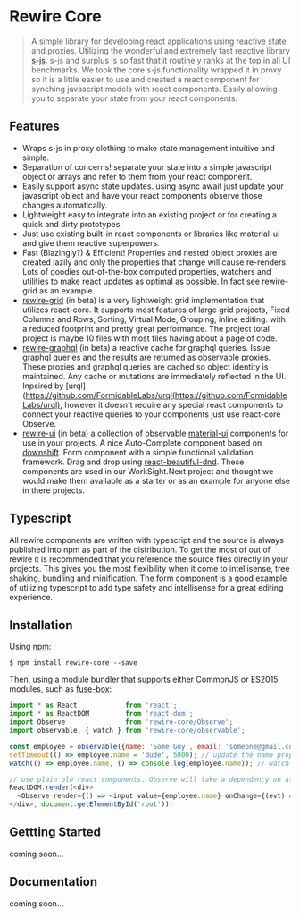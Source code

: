 # Rewire Core
> A simple library for developing react applications using reactive state and proxies. Utilizing the wonderful and extremely fast reactive library [s-js](https://github.com/adamhaile/S). s-js and surplus is so fast that it routinely ranks at the top in all UI benchmarks. We took the core s-js functionality wrapped it in proxy so it is a little easier to use and created a react component for synching javascript models with react components. Easily allowing you to separate your state from your react components.

Features
--------
* Wraps s-js in proxy clothing to make state management intuitive and simple.
* Separation of concerns! separate your state into a simple javascript object or arrays and refer to them from your react component.
* Easily support async state updates. using async await just update your javascript object and have your react components observe those changes automatically.
* Lightweight easy to integrate into an existing project or for creating a quick and dirty prototypes.
* Just use existing built-in react components or libraries like material-ui and give them reactive superpowers.
* Fast (Blazingly?) & Efficient! Properties and nested object proxies are created lazily and only the properties that change will cause re-renders. Lots of goodies out-of-the-box computed properties, watchers and utilities to make react updates as optimal as possible. In fact see rewire-grid as an example. 
* [rewire-grid](https://github.com/WorkSight/rewire/tree/master/packages/rewire-grid) (in beta) is a very lightweight grid implementation that utilizes react-core. It supports most features of large grid projects, Fixed Columns and Rows, Sorting, Virtual Mode, Grouping, inline editing. with a reduced footprint and pretty great performance. The project total project is maybe 10 files with most files having about a page of code.
* [rewire-graphql](https://github.com/WorkSight/rewire/tree/master/packages/rewire-graphql) (in beta) a reactive cache for graphql queries. Issue graphql queries and the results are returned as observable proxies. These proxies and graphql queries are cached so object identity is maintained. Any cache or mutations are immediately reflected in the UI. Inpsired by [urql](https://github.com/FormidableLabs/urql(https://github.com/FormidableLabs/urql), however it doesn't require any special react components to connect your reactive queries to your components just use react-core Observe.
* [rewire-ui](https://github.com/WorkSight/rewire/tree/master/packages/rewire-ui) (in beta) a collection of observable [material-ui](https://github.com/mui-org/material-ui) components for use in your projects. A nice Auto-Complete component based on [downshift](https://github.com/paypal/downshift). Form component with a simple functional validation framework. Drag and drop using [react-beautiful-dnd](https://github.com/atlassian/react-beautiful-dnd). These components are used in our WorkSight.Next project and thought we would make them available as a starter or as an example for anyone else in there projects.

Typescript
----------
All rewire components are written with typescript and the source is always published into npm as part of the distribution. To get the most of out of rewire it is recommended that you reference the source files directly in your projects. This gives you the most flexibility when it come to intellisense, tree shaking, bundling and minification. The form component is a good example of utilizing typescript to add type safety and intellisense for a great editing experience.

Installation
------------

Using [npm](https://www.npmjs.com/package/rewire-core):

	$ npm install rewire-core --save


Then, using a module bundler that supports either CommonJS or ES2015 modules, such as [fuse-box](https://fuse-box.org):

```js
import * as React            from 'react';
import * as ReactDOM         from 'react-dom';
import Observe               from 'rewire-core/Observe';
import observable, { watch } from 'rewire-core/observable';

const employee = observable({name: 'Some Guy', email: 'someone@gmail.com'});
setTimeout(() => employee.name = 'dude', 5000); // update the name property asynchronously 
watch(() => employee.name, () => console.log(employee.name)); // watch any changes to name and log them to the conloe.

// use plain ole react components. Observe will take a dependency on all properties accessed during render and only re-render the input when those dependencies change. 
ReactDOM.render(<div>
  <Observe render={() => <input value={employee.name} onChange={(evt) => employee.name = evt.target.value} />} />
</div>, document.getElementById('root'));
```

Gettting Started
----------------
coming soon...

Documentation
-------------
coming soon...
